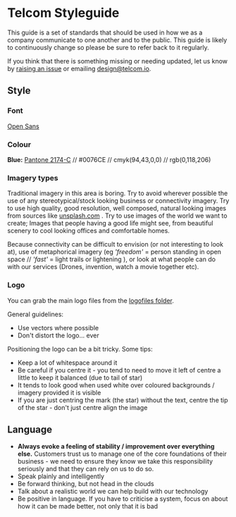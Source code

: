 # Telcom Styleguide
This guide is a set of standards that should be used in how we as a company communicate to one another and to the public. This guide is likely to continuously change so please be sure to refer back to it regularly.

If you think that there is something missing or needing updated, let us know by [raising an issue](https://github.com/telcom/styleguide/issues/new) or emailing [design@telcom.io](mailto:design@telcom.io).


## Style

### Font
[Open Sans](https://fonts.google.com/specimen/Open+Sans)

### Colour
**Blue:** [Pantone 2174-C](https://www.pantone.com/color-finder/2174-C) // #0076CE // cmyk(94,43,0,0) //  rgb(0,118,206)

### Imagery types
Traditional imagery in this area is boring. Try to avoid wherever possible the use of any stereotypical/stock looking business or connectivity imagery. Try to use high quality, good resolution, well composed, natural looking images from sources like [unsplash.com](https://unsplash.com/search/puppies) . Try to use images of the world we want to create; Images that people having a good life might see, from beautiful scenery to cool looking offices and comfortable homes.

Because connectivity can be difficult to envision (or not interesting to look at), use of metaphorical imagery (eg *'freedom'* = person standing in open space // *'fast'* = light trails or lightening ), or look at what people can do with our services (Drones, invention, watch a movie together etc).

### Logo
You can grab the main logo files from the [logofiles folder](/logofiles).

General guidelines:
* Use vectors where possible
* Don't distort the logo... ever

Positioning the logo can be a bit tricky. Some tips:
* Keep a lot of whitespace around it
* Be careful if you centre it - you tend to need to move it left of centre a little to keep it balanced (due to tail of star)
* It tends to look good when used white over coloured backgrounds / imagery provided it is visible
* If you are just centring the mark (the star) without the text, centre the tip of the star - don't just centre align the image


## Language
* **Always evoke a feeling of stability / improvement over everything else.** Customers trust us to manage one of the core foundations of their business - we need to ensure they know we take this responsibility seriously and that they can rely on us to do so.
* Speak plainly and intelligently
* Be forward thinking, but not head in the clouds
* Talk about a realistic world we can help build with our technology
* Be positive in language. If you have to criticise a system, focus on about how it can be made better, not only that it is bad
